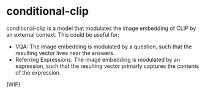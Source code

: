 # conditional-clip

conditional-clip is a model that modulates the image embedding of CLIP by an external context. This could be useful for:

- VQA: The image embedding is modulated by a question, such that the resulting vector lives near the answers.
- Referring Expressions: The image embedding is modulated by an expression, such that the resulting vector primarly captures the contents of the expression.

(WIP)









